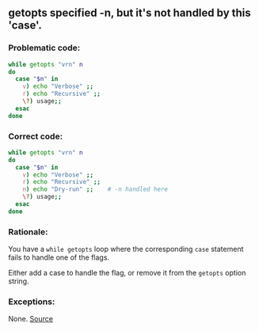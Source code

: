 ## getopts specified -n, but it's not handled by this 'case'.

### Problematic code:

```sh
while getopts "vrn" n
do
  case "$n" in
    v) echo "Verbose" ;;
    r) echo "Recursive" ;;
    \?) usage;;
  esac
done
```

### Correct code:

```sh
while getopts "vrn" n
do
  case "$n" in
    v) echo "Verbose" ;;
    r) echo "Recursive" ;;
    n) echo "Dry-run" ;;    # -n handled here
    \?) usage;;
  esac
done
```
### Rationale:

You have a `while getopts` loop where the corresponding `case` statement fails to handle one of the flags.

Either add a case to handle the flag, or remove it from the `getopts` option string.

### Exceptions:

None.
[Source](https://github.com/koalaman/shellcheck/wiki/SC2213)

